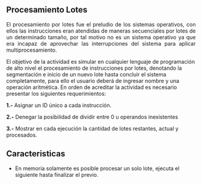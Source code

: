 ## **Procesamiento Lotes**

<p align="justify">
El procesamiento por lotes fue el preludio de los sistemas operativos, con ellos las instrucciones eran atendidas de maneras secuenciales por lotes de un determinado tamaño, por tal motivo no es un sistema operativo ya que era incapaz de aprovechar las interrupciones del sistema para aplicar multiprocesamiento.

El objetivo de la actividad es simular en cualquier lenguaje de programación de alto nivel el procesamiento de instrucciones por lotes, denotando la segmentación e inicio de un nuevo lote hasta concluir el sistema completamente, para ello el usuario deberá de ingresar nombre y una operación aritmética. En orden de acreditar la actividad es necesario presentar los siguientes requerimientos:

</p>

**1.-** Asignar un ID único a cada instrucción.

**2.-** Denegar la posibilidad de dividir entre 0 u operandos inexistentes

**3.-** Mostrar en cada ejecución la cantidad de lotes restantes, actual y procesados.

## **Caracteristicas**

- En memoria solamente es posible procesar un solo lote, ejecuta el siguiente hasta finalizar el previo.
